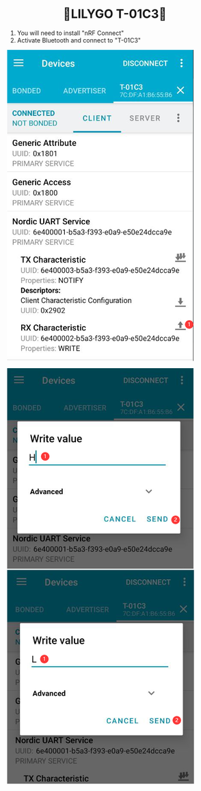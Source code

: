 <h1 align = "center">🌟LILYGO T-01C3🌟</h1>

1. You will need to install "nRF Connect"
2. Activate Bluetooth and connect to "T-01C3"
 
![](../../image/Relay_BLE_uart1.png)

![](../../image/Relay_BLE_uart2.png)
![](../../image/Relay_BLE_uart3.png)